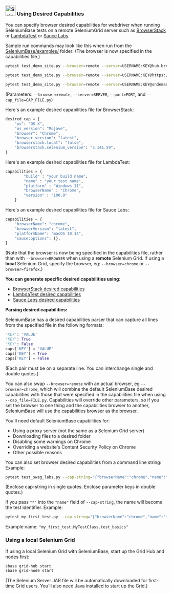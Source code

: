 <h3><img src="https://seleniumbase.io/img/green_logo.png" title="SeleniumBase" width="32" /> Using Desired Capabilities</h3>

You can specify browser desired capabilities for webdriver when running SeleniumBase tests on a remote SeleniumGrid server such as [BrowserStack](https://www.browserstack.com/automate/capabilities) or [LambdaTest](https://www.lambdatest.com/selenium-automation) or [Sauce Labs](https://wiki.saucelabs.com/display/DOCS/Platform+Configurator#/).

Sample run commands may look like this when run from the [SeleniumBase/examples/](https://github.com/seleniumbase/SeleniumBase/tree/master/examples) folder: (The browser is now specified in the capabilities file.)

```bash
pytest test_demo_site.py --browser=remote --server=USERNAME:KEY@hub.browserstack.com --port=80 --cap_file=capabilities/sample_cap_file_BS.py
```
```bash
pytest test_demo_site.py --browser=remote --server=USERNAME:KEY@https://@hub.lambdatest.com/wd/hub --port=80 --protocol=https --cap_file=capabilities/sample_cap_file_LT.py
```

```bash
pytest test_demo_site.py --browser=remote --server=USERNAME:KEY@ondemand.us-east-1.saucelabs.com --port=443 --protocol=https --cap_file=capabilities/sample_cap_file_SL.py
```

(Parameters: ``--browser=remote``, ``--server=SERVER``, ``--port=PORT``, and ``--cap_file=CAP_FILE.py``)

Here's an example desired capabilities file for BrowserStack:

```python
desired_cap = {
    "os": "OS X",
    "os_version": "Mojave",
    "browser": "Chrome",
    "browser_version": "latest",
    "browserstack.local": "false",
    "browserstack.selenium_version": "3.141.59",
}
```
Here's an example desired capabilities file for LambdaTest:

```python
capabilities = {
		"build" : "your build name",
		"name" : "your test name",
		"platform" : "Windows 11",
		"browserName" : "Chrome",
		"version" : "100.0"
	}
```

Here's an example desired capabilities file for Sauce Labs:

```python
capabilities = {
    "browserName": "chrome",
    "browserVersion": "latest",
    "platformName": "macOS 10.14",
    "sauce:options": {},
}
```

(Note that the browser is now being specified in the capabilities file, rather than with ``--browser=BROWSER`` when using a **remote** Selenium Grid. If using a **local** Selenium Grid, specify the browser, eg: ``--browser=chrome`` or ``--browser=firefox``.)

<div><b>You can generate specific desired capabilities using:</b></div>

<ul>
    <li><a href="https://www.browserstack.com/automate/capabilities">BrowserStack desired capabilities</a></li>
     <li><a href="https://www.lambdatest.com/capabilities-generator/">LambdaTest desired capabilities</a></li>
    <li><a href="https://wiki.saucelabs.com/display/DOCS/Platform+Configurator#/">Sauce Labs desired capabilities</a></li>
</ul>

<div><b>Parsing desired capabilities:</b></div>

SeleniumBase has a desired capabilities parser that can capture all lines from the specified file in the following formats:

```python
'KEY': 'VALUE'
'KEY': True
'KEY': False
caps['KEY'] = "VALUE"
caps['KEY'] = True
caps['KEY'] = False
```

(Each pair must be on a separate line. You can interchange single and double quotes.)

You can also swap ``--browser=remote`` with an actual browser, eg ``--browser=chrome``, which will combine the default SeleniumBase desired capabilities with those that were specified in the capabilities file when using ``--cap_file=FILE.py``. Capabilities will override other parameters, so if you set the browser to one thing and the capabilities browser to another, SeleniumBase will use the capabilities browser as the browser.

You'll need default SeleniumBase capabilities for:
* Using a proxy server (not the same as a Selenium Grid server)
* Downloading files to a desired folder
* Disabling some warnings on Chrome
* Overriding a website's Content Security Policy on Chrome
* Other possible reasons

You can also set browser desired capabilities from a command line string:
Example:

```bash
pytest test_swag_labs.py --cap-string='{"browserName":"chrome","name":"test1"}' --server="127.0.0.1" --browser=remote
```

(Enclose cap-string in single quotes. Enclose parameter keys in double quotes.)

If you pass ``"*"`` into the ``"name"`` field of ``--cap-string``, the name will become the test identifier. Example:

```bash
pytest my_first_test.py --cap-string='{"browserName":"chrome","name":"*"}' --server="127.0.0.1" --browser=chrome
```

Example name: ``"my_first_test.MyTestClass.test_basics"``

<h3>Using a local Selenium Grid</h3>

If using a local Selenium Grid with SeleniumBase, start up the Grid Hub and nodes first:

```bash
sbase grid-hub start
sbase grid-node start
```

(The Selenium Server JAR file will be automatically downloaded for first-time Grid users. You'll also need Java installed to start up the Grid.)
